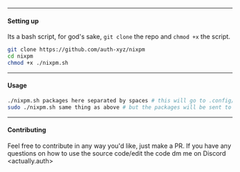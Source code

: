 <a id="readme-top"></a>


------

#### Setting up

Its a bash script, for god's sake,
`git clone` the repo and `chmod +x` the script.

```bash
git clone https://github.com/auth-xyz/nixpm
cd nixpm
chmod +x ./nixpm.sh
```

--------

#### Usage 

```bash
./nixpm.sh packages here separated by spaces # this will go to .config/home-manager/
sudo ./nixpm.sh same thing as above # but the packages will be sent to /etc/nixos/

```

------

#### Contributing

Feel free to contribute in any way you'd like, just make a PR.
If you have any questions on how to use the source code/edit the code dm me on Discord <actually.auth>




